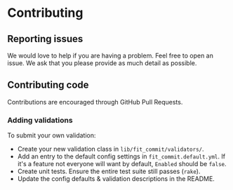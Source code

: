 # Contributing

## Reporting issues

We would love to help if you are having a problem. Feel free to open an issue. We ask that you please provide as much detail as possible.

## Contributing code

Contributions are encouraged through GitHub Pull Requests.

### Adding validations

To submit your own validation:

- Create your new validation class in `lib/fit_commit/validators/`.
- Add an entry to the default config settings in `fit_commit.default.yml`. If it's a feature not everyone will want by default, `Enabled` should be `false`.
- Create unit tests. Ensure the entire test suite still passes (`rake`).
- Update the config defaults & validation descriptions in the README.
